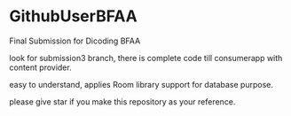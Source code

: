 # GithubUserBFAA

Final Submission for Dicoding BFAA

look for submission3 branch, there is complete code till consumerapp with content provider.

easy to understand, applies Room library support for database purpose.

please give star if you make this repository as your reference.
